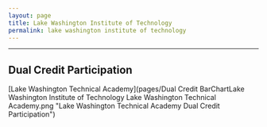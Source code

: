 ```yaml
---
layout: page
title: Lake Washington Institute of Technology
permalink: lake washington institute of technology
---
```




___

## Dual Credit Participation

[Lake Washington Technical Academy](pages/Dual Credit BarChartLake Washington Institute of Technology Lake Washington Technical Academy.png "Lake Washington Technical Academy Dual Credit Participation")

